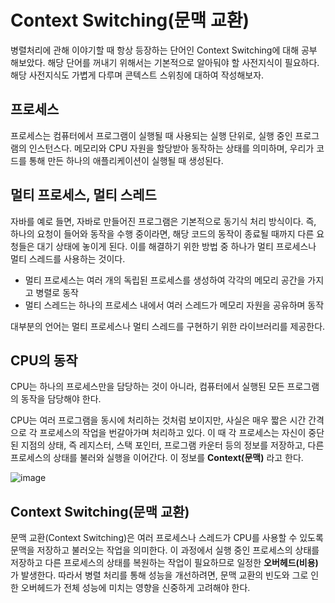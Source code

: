 # Context Switching(문맥 교환)

병렬처리에 관해 이야기할 때 항상 등장하는 단어인 Context Switching에 대해 공부 해보았다. 해당 단어를 꺼내기 위해서는 기본적으로 알아둬야 할 사전지식이 필요하다. 해당 사전지식도 가볍게 다루며 콘텍스트 스위칭에 대하여 작성해보자.

## 프로세스

프로세스는 컴퓨터에서 프로그램이 실행될 때 사용되는 실행 단위로, 실행 중인 프로그램의 인스턴스다. 메모리와 CPU 자원을 할당받아 동작하는 상태를 의미하며, 우리가 코드를 통해 만든 하나의 애플리케이션이 실행될 때 생성된다.

## 멀티 프로세스, 멀티 스레드

자바를 예로 들면, 자바로 만들어진 프로그램은 기본적으로 동기식 처리 방식이다. 즉, 하나의 요청이 들어와 동작을 수행 중이라면, 해당 코드의 동작이 종료될 때까지 다른 요청들은 대기 상태에 놓이게 된다. 이를 해결하기 위한 방법 중 하나가 멀티 프로세스나 멀티 스레드를 사용하는 것이다.

- 멀티 프로세스는 여러 개의 독립된 프로세스를 생성하여 각각의 메모리 공간을 가지고 병렬로 동작
- 멀티 스레드는 하나의 프로세스 내에서 여러 스레드가 메모리 자원을 공유하며 동작

대부분의 언어는 멀티 프로세스나 멀티 스레드를 구현하기 위한 라이브러리를 제공한다.

## CPU의 동작

CPU는 하나의 프로세스만을 담당하는 것이 아니라, 컴퓨터에서 실행된 모든 프로그램의 동작을 담당해야 한다.

CPU는 여러 프로그램을 동시에 처리하는 것처럼 보이지만, 사실은 매우 짧은 시간 간격으로 각 프로세스의 작업을 번갈아가며 처리하고 있다. 이 때 각 프로세스는 자신이 중단된 지점의 상태, 즉 레지스터, 스택 포인터, 프로그램 카운터 등의 정보를 저장하고, 다른 프로세스의 상태를 불러와 실행을 이어간다. 이 정보를 **Context(문맥)** 라고 한다.

![image](https://github.com/user-attachments/assets/5ea19a41-b822-434c-96d2-6d4b13859bc9)

## Context Switching(문맥 교환)

문맥 교환(Context Switching)은 여러 프로세스나 스레드가 CPU를 사용할 수 있도록 문맥을 저장하고 불러오는 작업을 의미한다. 이 과정에서 실행 중인 프로세스의 상태를 저장하고 다른 프로세스의 상태를 복원하는 작업이 필요하므로 일정한 **오버헤드(비용)** 가 발생한다. 따라서 병렬 처리를 통해 성능을 개선하려면, 문맥 교환의 빈도와 그로 인한 오버헤드가 전체 성능에 미치는 영향을 신중하게 고려해야 한다.
